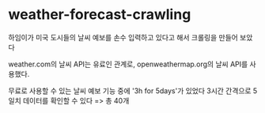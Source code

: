 # weather-forecast-crawling

하임이가 미국 도시들의 날씨 예보를 손수 입력하고 있다고 해서 크롤링을 만들어 보았다

weather.com의 날씨 API는 유료인 관계로,
openweathermap.org의 날씨 API를 사용했다.

무료로 사용할 수 있는 날씨 예보 기능 중에 '3h for 5days'가 있었다
3시간 간격으로 5일치 데이터를 확인할 수 있다 => 총 40개
